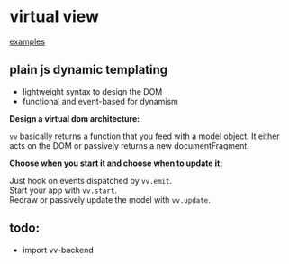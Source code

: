 # virtual view

[examples](http://mathchat.fr:8083/vv)

## plain js dynamic templating

* lightweight syntax to design the DOM
* functional and event-based for dynamism

**Design a virtual dom architecture:**

`vv` basically returns a function that you feed with a model object.
It either acts on the DOM or passively returns a new documentFragment.

**Choose when you start it and choose when to update it:**

Just hook on events dispatched by `vv.emit`.   
Start your app with `vv.start`.   
Redraw or passively update the model with `vv.update`.

## todo: 

* import vv-backend


